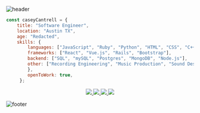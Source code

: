 ![header](https://capsule-render.vercel.app/api?type=waving&color=0:33C4FF,100:33FFE6&height=175&section=header&text=Casey%20Cantrell&animation=scaleIn&fontSize=40&fontColor=ffffff&fontAlignY=30)
```js
const caseyCantrell = {
    title: "Software Engineer",
    location: "Austin TX",
    age: "Redacted",
    skills: {
        languages: ["JavaScript", "Ruby", "Python", "HTML", "CSS", "C++"],
        frameworks: ["React", "Vue.js", "Rails", "Bootstrap"],
        backend: ["SQL", "mySQL", "Postgres", "MongoDB", "Node.js"],
        other: ["Recording Engineering", "Music Production", "Sound Design", "Audio/Video Editing"]
        },
        openToWork: true,
     };
```
<div align="center">
<a href="https://www.linkedin.com/in/cantrellcasey">
<img src="https://img.shields.io/badge/-Casey_Cantrell-blue?style=for-the-badge&logo=Linkedin&logoColor=white&link=https://www.linkedin.com/in/cantrellcasey" /> 
</a> 
<a href="https://www.instagram.com/caseyrells">
<img src="https://img.shields.io/badge/-caseyrells-0487AD?style=for-the-badge&logo=Instagram&logoColor=white&link=https://www.instagram.com/caseyrells" /> 
</a>
<a href="mailto:cantrellcasey@gmail.com">
<img src="https://img.shields.io/badge/-cantrellcasey@gmail.com-04A8AD?style=for-the-badge&logo=Gmail&logoColor=white&link=mailto:cantrellcasey@gmail.com" />
</a>
<a href="https://www.caseycantrell.com">
<img src="https://img.shields.io/badge/-caseycantrell.com-1AB6A3?style=for-the-badge&logo=Googlechrome&logoColor=white" />
</a>
</div>

![footer](https://capsule-render.vercel.app/api?type=waving&color=0:33FFE6,100:33C4FF&height=95&section=footer)
